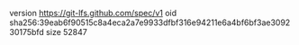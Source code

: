 version https://git-lfs.github.com/spec/v1
oid sha256:39eab6f90515c8a4eca2a7e9933dfbf316e94211e6a4bf6bf3ae309230175bfd
size 52847
